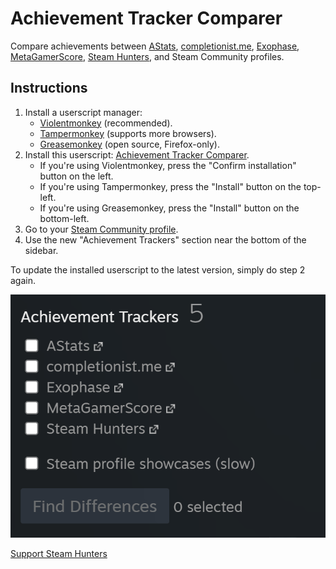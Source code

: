 # Achievement Tracker Comparer
Compare achievements between
[AStats](https://www.astats.nl/astats/),
[completionist.me](https://completionist.me/),
[Exophase](https://www.exophase.com/),
[MetaGamerScore](https://metagamerscore.com/),
[Steam Hunters](https://steamhunters.com/profiles),
and Steam Community profiles.

## Instructions
1. Install a userscript manager:
   - [Violentmonkey](https://violentmonkey.github.io/) (recommended).
   - [Tampermonkey](https://tampermonkey.net/) (supports more browsers).
   - [Greasemonkey](https://addons.mozilla.org/en-US/firefox/addon/greasemonkey/) (open source, Firefox-only).
2. Install this userscript: [Achievement Tracker Comparer](https://raw.githubusercontent.com/RudeySH/achievement-tracker-comparer/main/dist/achievement-tracker-comparer.user.js).
   - If you're using Violentmonkey, press the "Confirm installation" button on the left.
   - If you're using Tampermonkey, press the "Install" button on the top-left.
   - If you're using Greasemonkey, press the "Install" button on the bottom-left.
4. Go to your [Steam Community profile](https://steamcommunity.com/my).
5. Use the new "Achievement Trackers" section near the bottom of the sidebar.

To update the installed userscript to the latest version, simply do step 2 again.

![Preview](preview.gif)

[Support Steam Hunters](https://steamhunters.com/supporters)
